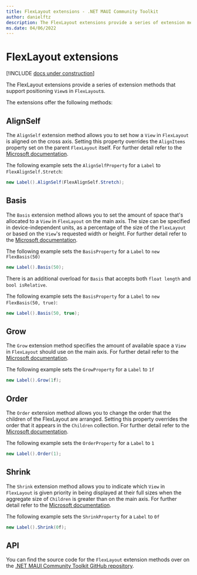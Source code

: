 ```yaml
---
title: FlexLayout extensions - .NET MAUI Community Toolkit
author: danielftz
description: The FlexLayout extensions provide a series of extension methods that support positioning Views in FlexLayouts.
ms.date: 04/06/2022
---
```


# FlexLayout extensions

[!INCLUDE [docs under construction](../../includes/preview-note.md)]

The FlexLayout extensions provide a series of extension methods that support positioning `View`s in `FlexLayout`s.

The extensions offer the following methods:

## AlignSelf

The `AlignSelf` extension method allows you to set how a `View` in `FlexLayout` is aligned on the cross axis. Setting this property overrides the `AlignItems` property set on the parent `FlexLayout` itself. For further detail refer to the [Microsoft documentation](/dotnet/maui/user-interface/layouts/layouts/flexlayout#alignself).

The following example sets the `AlignSelfProperty` for a `Label` to `FlexAlignSelf.Stretch`:

```cs
new Label().AlignSelf(FlexAlignSelf.Stretch);
```

## Basis

The `Basis` extension method allows you to set the amount of space that's allocated to a `View` in `FlexLayout` on the main axis. The size can be specified in device-independent units, as a percentage of the size of the `FlexLayout` or based on the `View`'s requested width or height. For further detail refer to the [Microsoft documentation](/dotnet/maui/user-interface/layouts/flexlayout#basis).

The following example sets the `BasisProperty` for a `Label` to `new FlexBasis(50)`

```cs
new Label().Basis(50);
```

There is an additional overload for `Basis` that accepts both `float length` and `bool isRelative`.

The following example sets the `BasisProperty` for a `Label` to `new FlexBasis(50, true)`:

```cs
new Label().Basis(50, true);
```

## Grow

The `Grow` extension method specifies the amount of available space a `View` in `FlexLayout` should use on the main axis. For further detail refer to the [Microsoft documentation](/dotnet/maui/user-interface/layouts/flexlayout#grow).

The following example sets the `GrowProperty` for a `Label` to `1f`

```cs
new Label().Grow(1f);
```

## Order

The `Order` extension method allows you to change the order that the children of the FlexLayout are arranged.  Setting this property overrides the order that it appears in the `Children` collection. For further detail refer to the [Microsoft documentation](/dotnet/maui/user-interface/layouts/flexlayout#order).

The following example sets the `OrderProperty` for a `Label` to `1`

```cs
new Label().Order(1);
```

## Shrink

The `Shrink` extension method allows you to indicate which `View` in `FlexLayout` is given priority in being displayed at their full sizes when the aggregate size of `Children` is greater than 
on the main axis. For further detail refer to the [Microsoft documentation](/dotnet/maui/user-interface/layouts/flexlayout#shrink).

The following example sets the `ShrinkProperty` for a `Label` to `0f`

```cs
new Label().Shrink(0f);
```

## API

You can find the source code for the `FlexLayout` extension methods over on the [.NET MAUI Community Toolkit GitHub repository](https://github.com/CommunityToolkit/Maui.Markup/blob/main/src/CommunityToolkit.Maui.Markup/FlexLayoutExtensions.cs).